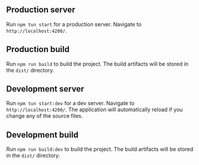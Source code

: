 ## Production server

Run `npm tun start` for a production server. Navigate to `http://localhost:4200/`.

## Production build

Run `npm run build` to build the project. The build artifacts will be stored in the `dist/` directory.

## Development server

Run `npm tun start:dev` for a dev server. Navigate to `http://localhost:4200/`. The application will automatically reload if you change any of the source files.

## Development build

Run `npm run build:dev` to build the project. The build artifacts will be stored in the `dist/` directory.